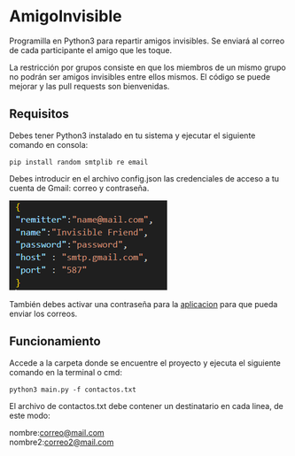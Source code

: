# AmigoInvisible
Programilla en Python3 para repartir amigos invisibles. Se enviará al correo de cada participante el amigo que les toque.

La restricción por grupos consiste en que los miembros de un mismo grupo no podrán ser amigos invisibles entre ellos mismos.
El código se puede mejorar y las pull requests son bienvenidas.
## Requisitos
Debes tener Python3 instalado en tu sistema y ejecutar el siguiente comando en consola:
```console
pip install random smtplib re email
```
Debes introducir en el archivo config.json las credenciales de acceso a tu cuenta de Gmail: correo y contraseña.

![Ejemplo del archivo config.py](img/example_config.png)


También debes activar una contraseña para la [aplicacion](https://support.google.com/accounts/answer/185833?hl=es) para que pueda enviar los correos.

## Funcionamiento
Accede a la carpeta donde se encuentre el proyecto y ejecuta el siguiente comando en la terminal o cmd:
```console
python3 main.py -f contactos.txt
```

El archivo de contactos.txt debe contener un destinatario en cada linea, de este modo:

nombre:correo@mail.com\
nombre2:correo2@mail.com
